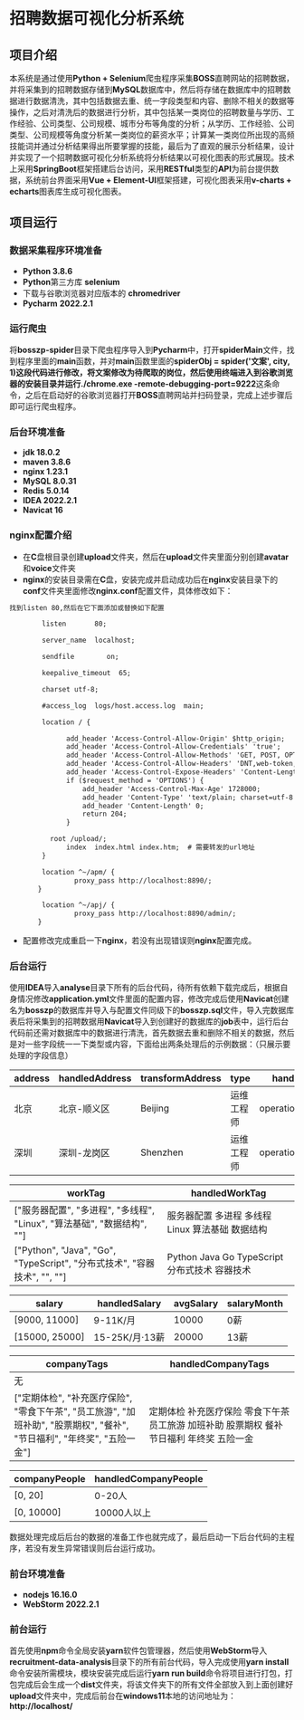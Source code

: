 # 招聘数据可视化分析系统

## 项目介绍

本系统是通过使用**Python + Selenium**爬虫程序采集**BOSS**直聘网站的招聘数据，并将采集到的招聘数据存储到**MySQL**数据库中，然后将存储在数据库中的招聘数据进行数据清洗，其中包括数据去重、统一字段类型和内容、删除不相关的数据等操作，之后对清洗后的数据进行分析，其中包括某一类岗位的招聘数量与学历、工作经验、公司类型、公司规模、城市分布等角度的分析；从学历、工作经验、公司类型、公司规模等角度分析某一类岗位的薪资水平；计算某一类岗位所出现的高频技能词并通过分析结果得出所要掌握的技能，最后为了直观的展示分析结果，设计并实现了一个招聘数据可视化分析系统将分析结果以可视化图表的形式展现。技术上采用**SpringBoot**框架搭建后台访问，采用**RESTful**类型的**API**为前台提供数据，系统前台界面采用**Vue + Element-UI**框架搭建，可视化图表采用**v-charts + echarts**图表库生成可视化图表。

## 项目运行

### 数据采集程序环境准备

- **Python 3.8.6**
- **Python**第三方库 **selenium**
- 下载与谷歌浏览器对应版本的 **chromedriver**
- **Pycharm** **2022.2.1**

### 运行爬虫

将**bosszp-spider**目录下爬虫程序导入到**Pycharm**中，打开**spiderMain**文件，找到程序里面的**main**函数，并对**main**函数里面的**spiderObj = spider('文案', city, 1)**这段代码进行修改，将文案修改为待爬取的岗位，然后使用终端进入到谷歌浏览器的安装目录并运行**./chrome.exe -remote-debugging-port=9222**这条命令，之后在启动好的谷歌浏览器打开**BOSS**直聘网站并扫码登录，完成上述步骤后即可运行爬虫程序。

### 后台环境准备

- **jdk 18.0.2**
- **maven 3.8.6**
- **nginx 1.23.1**
- **MySQL 8.0.31**
- **Redis 5.0.14**
- **IDEA 2022.2.1**
- **Navicat 16**

### nginx配置介绍

- 在**C**盘根目录创建**upload**文件夹，然后在**upload**文件夹里面分别创建**avatar**和**voice**文件夹
- **nginx**的安装目录需在**C**盘，安装完成并启动成功后在**nginx**安装目录下的**conf**文件夹里面修改**nginx.conf**配置文件，具体修改如下：

```xml
找到listen 80,然后在它下面添加或替换如下配置

        listen       80;

        server_name  localhost;

        sendfile        on;

        keepalive_timeout  65;

        charset utf-8;

        #access_log  logs/host.access.log  main;

        location / {

              add_header 'Access-Control-Allow-Origin' $http_origin;
              add_header 'Access-Control-Allow-Credentials' 'true';
              add_header 'Access-Control-Allow-Methods' 'GET, POST, OPTIONS';
              add_header 'Access-Control-Allow-Headers' 'DNT,web-token,app-token,Authorization,Accept,Origin,Keep-Alive,User-Agent,X-Mx-ReqToken,X-Data-Type,X-Auth-Token,X-Requested-With,If-Modified-Since,Cache-Control,Content-Type,Range';
              add_header 'Access-Control-Expose-Headers' 'Content-Length,Content-Range';
              if ($request_method = 'OPTIONS') {
                  add_header 'Access-Control-Max-Age' 1728000;
                  add_header 'Content-Type' 'text/plain; charset=utf-8';
                  add_header 'Content-Length' 0;
                  return 204;
              }

	      root /upload/;
              index  index.html index.htm;	# 需要转发的url地址
        }

        location ^~/apm/ {
                proxy_pass http://localhost:8890/;
       }

        location ^~/apj/ {
                proxy_pass http://localhost:8890/admin/;
       }
```

- 配置修改完成重启一下**nginx**，若没有出现错误则**nginx**配置完成。

### 后台运行

使用**IDEA**导入**analyse**目录下所有的后台代码，待所有依赖下载完成后，根据自身情况修改**application.yml**文件里面的配置内容，修改完成后使用**Navicat**创建名为**bosszp**的数据库并导入与配置文件同级下的**bosszp.sql**文件，导入完数据库表后将采集到的招聘数据用**Navicat**导入到创建好的数据库的**job**表中，运行后台代码前还需对数据库中的数据进行清洗，首先数据去重和删除不相关的数据，然后是对一些字段统一一下类型或内容，下面给出两条处理后的示例数据：（只展示要处理的字段信息）

| address | handledAddress | transformAddress | type       | handledType        | dist   |
| ------- | -------------- | ---------------- | ---------- | ------------------ | ------ |
| 北京    | 北京-顺义区    | Beijing          | 运维工程师 | operationsEngineer | 顺义区 |
| 深圳    | 深圳-龙岗区    | Shenzhen         | 运维工程师 | operationsEngineer | 龙岗区 |

| workTag                                                      | handledWorkTag                                   |
| ------------------------------------------------------------ | ------------------------------------------------ |
| ["服务器配置", "多进程", "多线程", "Linux", "算法基础", "数据结构", ""] | 服务器配置 多进程 多线程 Linux 算法基础 数据结构 |
| ["Python", "Java", "Go", "TypeScript", "分布式技术", "容器技术", "", ""] | Python Java Go TypeScript 分布式技术 容器技术    |

| salary         | handledSalary  | avgSalary | salaryMonth |
| -------------- | -------------- | --------- | ----------- |
| [9000, 11000]  | 9-11K/月       | 10000     | 0薪         |
| [15000, 25000] | 15-25K/月·13薪 | 20000     | 13薪        |

| companyTags                                                  | handledCompanyTags                                           |
| ------------------------------------------------------------ | ------------------------------------------------------------ |
| 无                                                           |                                                              |
| ["定期体检", "补充医疗保险", "零食下午茶", "员工旅游", "加班补助", "股票期权", "餐补", "节日福利", "年终奖", "五险一金"] | 定期体检 补充医疗保险 零食下午茶 员工旅游 加班补助 股票期权 餐补 节日福利 年终奖 五险一金 |

| companyPeople | handledCompanyPeople |
| ------------- | -------------------- |
| [0, 20]       | 0-20人               |
| [0, 10000]    | 10000人以上          |

数据处理完成后后台的数据的准备工作也就完成了，最后启动一下后台代码的主程序，若没有发生异常错误则后台运行成功。

### 前台环境准备

- **nodejs 16.16.0**
- **WebStorm 2022.2.1**

### 前台运行

首先使用**npm**命令全局安装**yarn**软件包管理器，然后使用**WebStorm**导入**recruitment-data-analysis**目录下的所有前台代码，导入完成使用**yarn install**命令安装所需模块，模块安装完成后运行**yarn run build**命令将项目进行打包，打包完成后会生成一个**dist**文件夹，将该文件夹下的所有文件全部放入到上面创建好**upload**文件夹中，完成后前台在**windows11**本地的访问地址为：**http://localhost/**
